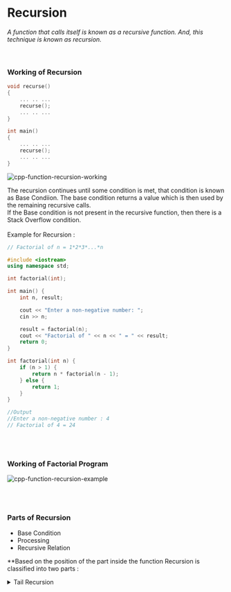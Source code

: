 # Recursion

*A function that calls itself is known as a recursive function. And, this technique is known as recursion.*
<br>
<br>
<br>
### Working of Recursion
```C++
void recurse()
{
    ... .. ...
    recurse();
    ... .. ...
}

int main()
{
    ... .. ...
    recurse();
    ... .. ...
}
```

![cpp-function-recursion-working](https://user-images.githubusercontent.com/83531337/162492546-01704bdb-fd41-479b-b0e9-e927229c78af.jpg)

The recursion continues until some condition is met, that condition is known as Base Condiion. The base condition returns a value which is then used by the remaining recursive calls.<br>
If the Base condition is not present in the recursive function, then there is a Stack Overflow condition.
<br>
<br>
Example for Recursion : <br>
```C++
// Factorial of n = 1*2*3*...*n

#include <iostream>
using namespace std;

int factorial(int);

int main() {
    int n, result;

    cout << "Enter a non-negative number: ";
    cin >> n;

    result = factorial(n);
    cout << "Factorial of " << n << " = " << result;
    return 0;
}

int factorial(int n) {
    if (n > 1) {
        return n * factorial(n - 1);
    } else {
        return 1;
    }
}

//Output
//Enter a non-negative number : 4
// Factorial of 4 = 24
```

<br>
<br>

### Working of Factorial Program
![cpp-function-recursion-example](https://user-images.githubusercontent.com/83531337/162493361-b9ba4c49-0ecd-4d3f-bd2a-8f73436b5ab8.jpg)

<br>
<br>

### Parts of Recursion

* Base Condition
* Processing
* Recursive Relation

**Based on the position of the part inside the function Recursion is classified into two parts : 

<details>
    <summary>Tail Recursion</summary>
    <p>
        In Tail Recursion the Recursive relation Part is at the end of the Function.<br>
        Base Condition<br>
        Processing<br>
        Recursive Relation<br>
    </p>
</details>






      
